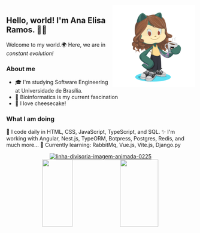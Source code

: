 <img align="right" src="https://github.com/anaelisaramos/anaelisaramos/blob/main/octocat-1692846386044.png" width=220px/>

## Hello, world! I'm Ana Elisa Ramos. 👩‍💻
Welcome to my world.🌍 Here, we are in _constant evolution!_ 

<!--
**anaelisaramos/anaelisaramos** is a ✨ _special_ ✨ repository because its `README.md` (this file) appears on your GitHub profile.

Here are some ideas to get you started:

- 🔭 I’m currently working on ...
- 🌱 I’m currently learning ...
- 👯 I’m looking to collaborate on ...
- 🤔 I’m looking for help with ...
- 💬 Ask me about ...
- 📫 How to reach me: ...
- 😄 Pronouns: ...
- ⚡ Fun fact: ...
-->

### About me
- 🎓 I'm studying Software Engineering at Universidade de Brasília.
- 🧬 Bioinformatics is my current fascination
- 🤍 I love cheesecake!

### What I am doing
🌱 I code daily in HTML, CSS, JavaScript, TypeScript, and SQL.
✨ I'm working with Angular, Nest.js, TypeORM, Botpress, Postgres, Redis, and much more...
📖 Currently learning: RabbitMq, Vue.js, Vite.js, Django.py

<div align="center">
<a href="https://www.imagensanimadas.com/cat-linhas-divisorias-134.htm"><img src="https://www.imagensanimadas.com/data/media/134/linha-divisoria-imagem-animada-0225.gif" border="0" alt="linha-divisoria-imagem-animada-0225" /></a>
</div>

<div width="100%" align="center">
<img width="40%" loading="lazy" height="180em" src="https://github-readme-stats.vercel.app/api/top-langs/?username=anaelisaramos&layout=compact&langs_count=7&theme=dracula"/>
<img width="45%" loading="lazy" height="180em" src="https://github-readme-stats.vercel.app/api?username=anaelisaramos&show_icons=true&theme=dracula&include_all_commits=true&count_private=true"/>
</div>
    




